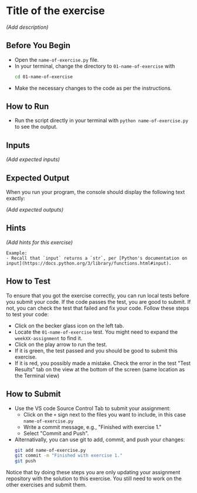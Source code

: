 # Title of the exercise

*(Add description)*

## Before You Begin
- Open the `name-of-exercise.py` file.
- In your terminal, change the directory to `01-name-of-exercise` with
    ```bash
    cd 01-name-of-exercise
    ```
- Make the necessary changes to the code as per the instructions.

## How to Run 
- Run the script directly in your terminal with `python name-of-exercise.py` to see the output.

## Inputs
*(Add expected inputs)*

## Expected Output
When you run your program, the console should display the following text exactly:

*(Add expected outputs)*

## Hints

*(Add hints for this exercise)*
```
Example:
- Recall that `input` returns a `str`, per [Python's documentation on input](https://docs.python.org/3/library/functions.html#input).

```
## How to Test
To ensure that you got the exercise correctly, you can run local tests before you submit your code. If the code passes the test, you are good to submit. If not, you can check the test that failed and fix your code.
Follow these steps to test your code:
- Click on the becker glass icon on the left tab.
- Locate the `01-name-of-exercise` test. You might need to expand the `weekXX-assignment` to find it.
- Click on the play arrow to run the test.
- If it is green, the test passed and you should be good to submit this exercise.
- If it is red, you possibly made a mistake. Check the error in the test "Test Results" tab on the view at the bottom of the screen (same location as the Terminal view)

## How to Submit

- Use the VS code Source Control Tab to submit your assignment:
    - Click on the `+` sign next to the files you want to include, in this case `name-of-exercise.py`
    - Write a commit message, e.g., "Finished with exercise 1."
    - Select "Commit and Push".
- Alternativally, you can use git to add, commit, and push your changes:
    ```bash
    git add name-of-exercise.py
    git commit -m "Finished with exercise 1."
    git push
    ```
Notice that by doing these steps you are only updating your assignment repository with the solution to this exercise. You still need to work on the other exercises and submit them. 